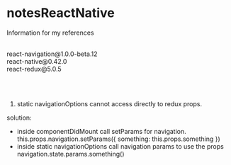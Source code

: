 # notesReactNative
Information for my references

<br />
react-navigation@1.0.0-beta.12 <br />
react-native@0.42.0 <br />
react-redux@5.0.5 <br />

<br /><br />

1) static navigationOptions cannot access directly to redux props.

solution: 
- inside componentDidMount call setParams for navigation. <br />
  this.props.navigation.setParams({ something: this.props.something }) 
- inside static navigationOptions call navigation params to use the props <br />
  navigation.state.params.something()
  
<br /><br />
